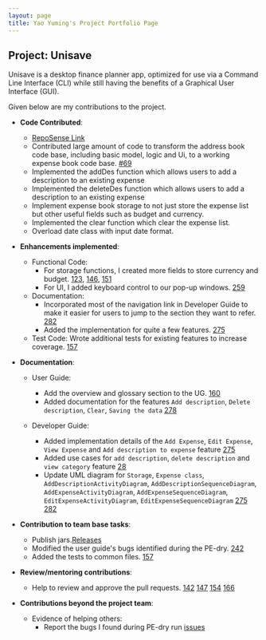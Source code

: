 ```yaml
---
layout: page
title: Yao Yuming's Project Portfolio Page
---
```


## Project: Unisave
Unisave is a desktop finance planner app, optimized for use via a Command Line Interface (CLI) while still having
the benefits of a Graphical User Interface (GUI).

Given below are my contributions to the project.

* **Code Contributed**: 
    * [RepoSense Link](https://nus-cs2103-ay2021s1.github.io/tp-dashboard/#breakdown=true&search=&sort=groupTitle&sortWithin=title&since=2020-08-14&timeframe=commit&mergegroup=&groupSelect=groupByRepos&checkedFileTypes=docs~functional-code~test-code~other&until=2020-11-09&tabOpen=true&tabType=authorship&tabAuthor=yuming7144&tabRepo=AY2021S1-CS2103T-W10-1%2Ftp%5Bmaster%5D&authorshipIsMergeGroup=false&authorshipFileTypes=docs~functional-code~test-code~other)
    * Contributed large amount of code to transform the address book code base, including basic model, logic and Ui, to a working expense book code base. [#69](https://github.com/AY2021S1-CS2103T-W10-1/tp/pull/69)
    * Implemented the addDes function which allows users to add a description to an existing expense
    * Implemented the deleteDes function which allows users to add a description to an existing expense
    * Implement expense book storage to not just store the expense list but other useful fields such as budget and currency.
    * Implemented the clear function which clear the expense list.
    * Overload date class with input date format. 
    
* **Enhancements implemented**:
    * Functional Code:
       * For storage functions, I created more fields to store currency and budget. [123](https://github.com/AY2021S1-CS2103T-W10-1/tp/pull/123), [146](https://github.com/AY2021S1-CS2103T-W10-1/tp/pull/146), [151](https://github.com/AY2021S1-CS2103T-W10-1/tp/pull/151)
       * For UI, I added keyboard control to our pop-up windows. [259](https://github.com/AY2021S1-CS2103T-W10-1/tp/pull/259)
    * Documentation: 
        * Incorporated most of the navigation link in Developer Guide to make it easier for users to jump to the section they want to refer. [282](https://github.com/AY2021S1-CS2103T-W10-1/tp/pull/282)
        * Added the implementation for quite a few features. [275](https://github.com/AY2021S1-CS2103T-W10-1/tp/pull/275)
    * Test Code: Wrote additional tests for existing features to increase coverage. [157](https://github.com/AY2021S1-CS2103T-W10-1/tp/pull/157)

* **Documentation**:
    * User Guide:
       * Add the overview and glossary section to the UG. [160](https://github.com/AY2021S1-CS2103T-W10-1/tp/pull/160)
       * Added documentation for the features `Add description`, `Delete description`, `Clear`, `Saving the data` [278](https://github.com/AY2021S1-CS2103T-W10-1/tp/pull/278)
       
    * Developer Guide:
       * Added implementation details of the `Add Expense`, `Edit Expense`, `View Expense` and `Add description to expense` feature [275](https://github.com/AY2021S1-CS2103T-W10-1/tp/pull/275)
       * Added use cases for `add description`, `delete description` and `view category` feature [28](https://github.com/AY2021S1-CS2103T-W10-1/tp/pull/18)
       * Update UML diagram for `Storage`, `Expense class`, `AddDescriptionActivityDiagram`, `AddDescriptionSequenceDiagram`, `AddExpenseActivityDiagram`, `AddExpenseSequenceDiagram`, `EditExpenseActivityDiagram`, `EditExpenseSequenceDiagram` [275](https://github.com/AY2021S1-CS2103T-W10-1/tp/pull/275) [282](https://github.com/AY2021S1-CS2103T-W10-1/tp/pull/282)
       
* **Contribution to team base tasks**:
    * Publish jars.[Releases](https://github.com/AY2021S1-CS2103T-W10-1/tp/releases)
    * Modified the user guide's bugs identified during the PE-dry.  [242](https://github.com/AY2021S1-CS2103T-W10-1/tp/pull/242)
    * Added the tests to common files. [157](https://github.com/AY2021S1-CS2103T-W10-1/tp/pull/157)
       
* **Review/mentoring contributions**:
   * Help to review and approve the pull requests. [142](https://github.com/AY2021S1-CS2103T-W10-1/tp/pull/142)  [147](https://github.com/AY2021S1-CS2103T-W10-1/tp/pull/147) [154](https://github.com/AY2021S1-CS2103T-W10-1/tp/pull/154) [166](https://github.com/AY2021S1-CS2103T-W10-1/tp/pull/166)
  
* **Contributions beyond the project team**:
   * Evidence of helping others:
       * Report the bugs I found during PE-dry run [issues](https://github.com/yuming7144/ped)

